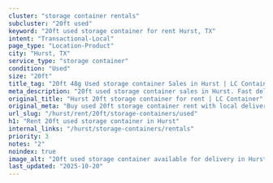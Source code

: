 ```yaml
---
cluster: "storage container rentals"
subcluster: "20ft used"
keyword: "20ft used storage container for rent Hurst, TX"
intent: "Transactional-Local"
page_type: "Location-Product"
city: "Hurst, TX"
service_type: "storage container"
condition: "Used"
size: "20ft"
title_tag: "20ft 48g Used storage container Sales in Hurst | LC Container"
meta_description: "20ft used storage container sales in Hurst. Fast delivery, competitive pricing. Serving storage containers area. Quote ID: GO6. Call (214) 524-4168 for your free quote today."
original_title: "Hurst 20ft storage container for rent | LC Container"
original_meta: "Buy used 20ft storage container rent with local delivery in Hurst, TX. LC Container — local Since 2003. Request a fast quote today."
url_slug: "/hurst/rent/20ft/storage-containers/used"
h1: "Rent 20ft used storage container in Hurst"
internal_links: "/hurst/storage-containers/rentals"
priority: 3
notes: "2"
noindex: true
image_alt: "20ft used storage container available for delivery in Hurst"
last_updated: "2025-10-20"
---
```


<!-- TODO: Add unique city/inventory copy, images, and internal links here. -->
